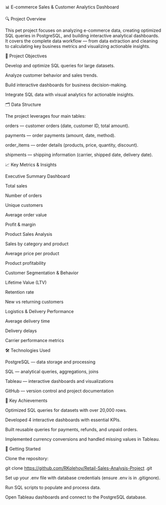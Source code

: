📊 E-commerce Sales & Customer Analytics Dashboard

🔍 Project Overview

This pet project focuses on analyzing e-commerce data, creating optimized SQL queries in PostgreSQL, and building interactive analytical dashboards.
It covers the complete data workflow — from data extraction and cleaning to calculating key business metrics and visualizing actionable insights.

🎯 Project Objectives

Develop and optimize SQL queries for large datasets.

Analyze customer behavior and sales trends.

Build interactive dashboards for business decision-making.

Integrate SQL data with visual analytics for actionable insights.

🗂 Data Structure

The project leverages four main tables:

orders — customer orders (date, customer ID, total amount).

payments — order payments (amount, date, method).

order_items — order details (products, price, quantity, discount).

shipments — shipping information (carrier, shipped date, delivery date).

📈 Key Metrics & Insights

Executive Summary Dashboard

Total sales

Number of orders

Unique customers

Average order value

Profit & margin

Product Sales Analysis

Sales by category and product

Average price per product

Product profitability

Customer Segmentation & Behavior

Lifetime Value (LTV)

Retention rate

New vs returning customers

Logistics & Delivery Performance

Average delivery time

Delivery delays

Carrier performance metrics

🛠 Technologies Used

PostgreSQL — data storage and processing

SQL — analytical queries, aggregations, joins

Tableau — interactive dashboards and visualizations

GitHub — version control and project documentation

🚀 Key Achievements

Optimized SQL queries for datasets with over 20,000 rows.

Developed 4 interactive dashboards with essential KPIs.

Built reusable queries for payments, refunds, and unpaid orders.

Implemented currency conversions and handled missing values in Tableau.

📂 Getting Started

Clone the repository:

git clone https://github.com/RKolehov/Retail-Sales-Analysis-Project
.git


Set up your .env file with database credentials (ensure .env is in .gitignore).

Run SQL scripts to populate and process data.

Open Tableau dashboards and connect to the PostgreSQL database.
